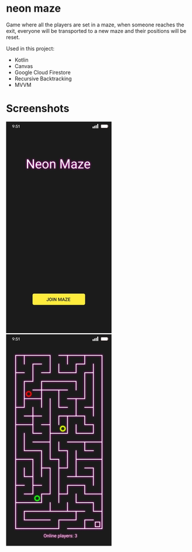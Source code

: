 # neon maze
Game where all the players are set in a maze, when someone reaches the exit, everyone will be transported to a new maze and their positions will be reset.

Used in this project:</br>
  * Kotlin
  * Canvas
  * Google Cloud Firestore
  * Recursive Backtracking
  * MVVM
  
# Screenshots
![N|Solid](https://github.com/puntogris/neon-maze/blob/master/screenshots/1.webp)
![N|Solid](https://github.com/puntogris/neon-maze/blob/master/screenshots/2.webp)
